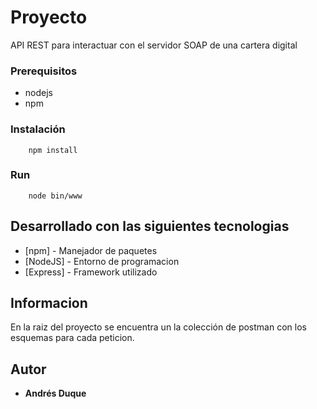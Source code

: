 # Proyecto

API REST para interactuar con el servidor SOAP de una cartera digital


### Prerequisitos

* nodejs
* npm

### Instalación

```
    npm install
```

### Run
```
    node bin/www
```


## Desarrollado con las siguientes tecnologias

* [npm] - Manejador de paquetes
* [NodeJS] - Entorno de programacion
* [Express] - Framework utilizado

## Informacion
En la raiz del proyecto se encuentra un la colección de postman con los esquemas para cada peticion.



## Autor

* **Andrés Duque** 

